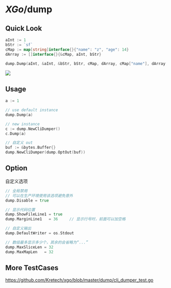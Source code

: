# *XGo*/dump



## Quick Look

```go
aInt := 1
bStr := `sf`
cMap := map[string]interface{}{"name": "z", "age": 14}
dArray := []interface{}{&cMap, aInt, bStr}

dump.Dump(aInt, &aInt, &bStr, bStr, cMap, dArray, cMap["name"], dArray[2], dArray[aInt])
```

![](https://ws1.sinaimg.cn/mw690/8f9ce571ly1g13yuxm4boj20tk0zuncl.jpg)

## Usage

```go
a := 1

// use default instance
dump.Dump(a)

// new instance
c := dump.NewCliDumper()
c.Dump(a)

// 自定义 out
buf := &bytes.Buffer{}
dump.NewCliDumper(dump.OptOut(buf))
```

## Option

自定义选项

```go
// 全局禁用
// 可以在生产环境使用该选项避免意外
dump.Disable = true

// 显示代码位置
dump.ShowFileLine1 = true
dump.MarginLine1   = 36     // 显示行号时，前面可以加空格

// 自定义输出
dump.DefaultWriter = os.Stdout

// 数组最多显示多少个，其余的会省略为“...”
dump.MaxSliceLen = 32
dump.MaxMapLen   = 32
```

## More TestCases

https://github.com/Kretech/xgo/blob/master/dump/cli_dumper_test.go
